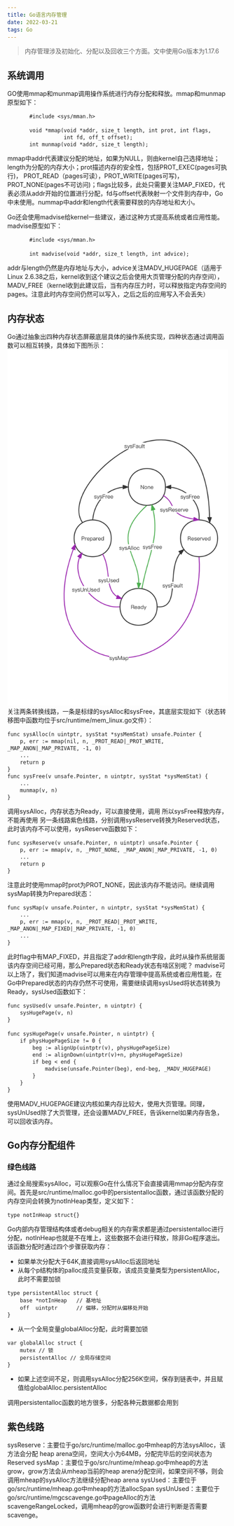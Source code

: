 ```yaml
---
title: Go语言内存管理
date: 2022-03-21
tags: Go
---
```

> 内存管理涉及初始化、分配以及回收三个方面。文中使用Go版本为1.17.6

## 系统调用

GO使用mmap和munmap调用操作系统进行内存分配和释放。mmap和munmap原型如下：
```
       #include <sys/mman.h>

       void *mmap(void *addr, size_t length, int prot, int flags,
                  int fd, off_t offset);
       int munmap(void *addr, size_t length);

```
mmap中addr代表建议分配的地址，如果为NULL，则由kernel自己选择地址；length为分配的内存大小；prot描述内存的安全性，包括PROT_EXEC(pages可执行)，
PROT_READ（pages可读），PROT_WRITE(pages可写)，PROT_NONE(pages不可访问)；flags比较多，此处只需要关注MAP_FIXED，代表必须从addr开始的位置进行分配，fd与offset代表映射一个文件到内存中，Go中未使用。nummap中addr和length代表需要释放的内存地址和大小。

Go还会使用madvise给kernel一些建议，通过这种方式提高系统或者应用性能。madvise原型如下：
```
       #include <sys/mman.h>

       int madvise(void *addr, size_t length, int advice);
```
addr与length仍然是内存地址与大小，advice关注MADV_HUGEPAGE（适用于Linux 2.6.38之后，kernel收到这个建议之后会使用大页管理分配的内存空间），MADV_FREE（kernel收到此建议后，当有内存压力时，可以释放指定内存空间的pages。注意此时内存空间仍然可以写入，之后之后的应用写入不会丢失）

## 内存状态

Go通过抽象出四种内存状态屏蔽底层具体的操作系统实现，四种状态通过调用函数可以相互转换，具体如下图所示：
![memory](/img/Go-memory-state.png)
关注两条转换线路，一条是标绿的sysAlloc和sysFree，其底层实现如下（状态转移图中函数均位于src/runtime/mem_linux.go文件）：
```
func sysAlloc(n uintptr, sysStat *sysMemStat) unsafe.Pointer {
	p, err := mmap(nil, n, _PROT_READ|_PROT_WRITE, _MAP_ANON|_MAP_PRIVATE, -1, 0)
    ...
	return p
}
func sysFree(v unsafe.Pointer, n uintptr, sysStat *sysMemStat) {
    ...
	munmap(v, n)
}
```
调用sysAlloc，内存状态为Ready，可以直接使用，调用 所以sysFree释放内存，不能再使用
另一条线路紫色线路，分别调用sysReserve转换为Reserved状态，此时该内存不可以使用，sysReserve函数如下：
```
func sysReserve(v unsafe.Pointer, n uintptr) unsafe.Pointer {
	p, err := mmap(v, n, _PROT_NONE, _MAP_ANON|_MAP_PRIVATE, -1, 0)
    ...
	return p
}
```
注意此时使用mmap时prot为PROT_NONE，因此该内存不能访问。继续调用sysMap转换为Prepared状态：
```
func sysMap(v unsafe.Pointer, n uintptr, sysStat *sysMemStat) {
    ...
	p, err := mmap(v, n, _PROT_READ|_PROT_WRITE, _MAP_ANON|_MAP_FIXED|_MAP_PRIVATE, -1, 0)
    ...
}
```
此时flag中有MAP_FIXED，并且指定了addr和length字段，此时从操作系统层面该内存空间已经可用，那么Prepared状态和Ready状态有啥区别呢？
madvise可以上场了，我们知道madvise可以用来在内存管理中提高系统或者应用性能，在Go中Prepared状态的内存仍然不可使用，需要继续调用sysUsed将状态转换为Ready，sysUsed函数如下：
```
func sysUsed(v unsafe.Pointer, n uintptr) {
	sysHugePage(v, n)
}

func sysHugePage(v unsafe.Pointer, n uintptr) {
	if physHugePageSize != 0 {
		beg := alignUp(uintptr(v), physHugePageSize)
		end := alignDown(uintptr(v)+n, physHugePageSize)
		if beg < end {
			madvise(unsafe.Pointer(beg), end-beg, _MADV_HUGEPAGE)
		}
	}
}
```
使用MADV_HUGEPAGE建议内核如果内存比较大，使用大页管理。同理，sysUnUsed除了大页管理，还会设置MADV_FREE，告诉kernel如果内存告急，可以回收该内存。


## Go内存分配组件

### 绿色线路

通过全局搜索sysAlloc，可以观察Go在什么情况下会直接调用mmap分配内存空间。首先是src/runtime/malloc.go中的persistentalloc函数，通过该函数分配的内存空间会转换为notInHeap类型，定义如下：

```
type notInHeap struct{}

```
Go内部内存管理结构体或者debug相关的内存需求都是通过persistentalloc进行分配，notInHeap也就是不在堆上，这些数据不会进行释放，除非Go程序退出。该函数分配时通过四个步骤获取内存：
* 如果单次分配大于64K,直接调用sysAlloc后返回地址
* 从每个p结构体的palloc成员变量获取，该成员变量类型为persistentAlloc，此时不需要加锁
```
type persistentAlloc struct {
	base *notInHeap   // 基地址
	off  uintptr      // 偏移，分配时从偏移处开始
}
```
* 从一个全局变量globalAlloc分配，此时需要加锁
```
var globalAlloc struct {
	mutex // 锁
	persistentAlloc // 全局存储空间
}
```
* 如果上述空间不足，则调用sysAlloc分配256K空间，保存到链表中，并且赋值给globalAlloc.persistentAlloc

调用persistentalloc函数的地方很多，分配各种元数据都会用到

## 紫色线路

sysReserve：主要位于go/src/runtime/malloc.go中mheap的方法sysAlloc，该方法会分配 heap arena空间，空间大小为64MB，分配完毕后的空间状态为Reserved
sysMap：主要位于go/src/runtime/mheap.go中mheap的方法grow，grow方法会从mheap当前的heap arena分配空间，如果空间不够，则会调用mheap的sysAlloc方法继续分配heap arena
sysUsed：主要位于go/src/runtime/mheap.go中mheap的方法allocSpan
sysUnUsed：主要位于go/src/runtime/mgcscavenge.go中pageAlloc的方法scavengeRangeLocked，调用mheap的grow函数时会进行判断是否需要scavenge。








